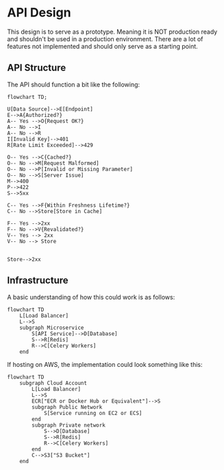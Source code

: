 # API Design
This design is to serve as a prototype. Meaning it is NOT production
ready and shouldn't be used in a production environment.  There are a 
lot of features not implemented and should only serve as a starting point.

## API Structure
The API should function a bit like the following:

```mermaid
flowchart TD;

U[Data Source]-->E[Endpoint]
E-->A{Authorized?}
A-- Yes -->O{Request OK?}
A-- No -->I
A-- No -->R
I[Invalid Key]-->401
R[Rate Limit Exceeded]-->429

O-- Yes -->C{Cached?}
O-- No -->M[Request Malformed]
O-- No -->P[Invalid or Missing Parameter]
O-- No -->S[Server Issue]
M-->400
P-->422
S-->5xx

C-- Yes -->F{Within Freshness Lifetime?}
C-- No -->Store[Store in Cache]

F-- Yes -->2xx
F-- No -->V{Revalidated?}
V-- Yes --> 2xx
V-- No --> Store


Store-->2xx
```

## Infrastructure
A basic understanding of how this could work is as follows:
```mermaid
flowchart TD
    L[Load Balancer]
    L-->S
    subgraph Microservice
        S[API Service]-->D[Database]
        S-->R[Redis]
        R-->C[Celery Workers]
    end
```

If hosting on AWS, the implementation could look something like this:
```mermaid
flowchart TD
    subgraph Cloud Account
        L[Load Balancer]
        L-->S
        ECR["ECR or Docker Hub or Equivalent"]-->S
        subgraph Public Network
            S[Service running on EC2 or ECS]
        end
        subgraph Private network
            S-->D[Database]
            S-->R[Redis]
            R-->C[Celery Workers]
        end
        C-->S3["S3 Bucket"]
    end
```